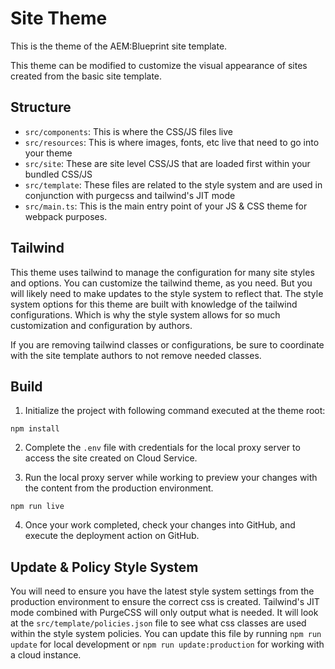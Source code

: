 # Site Theme

This is the theme of the AEM:Blueprint site template. 

This theme can be modified to customize the visual appearance of sites created from the basic site template.

## Structure

* `src/components`: This is where the CSS/JS files live
* `src/resources`: This is where images, fonts, etc live that need to go into your theme
* `src/site`: These are site level CSS/JS that are loaded first within your bundled CSS/JS
* `src/template`: These files are related to the style system and are used in conjunction with purgecss and tailwind's JIT mode
* `src/main.ts`: This is the main entry point of your JS & CSS theme for webpack purposes.

## Tailwind
This theme uses tailwind to manage the configuration for many site styles and options. You can customize the tailwind theme, as you need. But you will likely need to make updates to the style system to reflect that.
The style system options for this theme are built with knowledge of the tailwind configurations. Which is why the style system allows for so much customization and configuration by authors.

If you are removing tailwind classes or configurations, be sure to coordinate with the site template authors to not remove needed classes.

## Build

1. Initialize the project with following command executed at the theme root:

```
npm install
```

2. Complete the `.env` file with credentials for the local proxy server to access the site created on Cloud Service. 

3. Run the local proxy server while working to preview your changes with the content from the production environment.

```
npm run live
```

4. Once your work completed, check your changes into GitHub, and execute the deployment action on GitHub.

## Update & Policy Style System
You will need to ensure you have the latest style system settings from the production environment to ensure the correct css is created. 
Tailwind's JIT mode combined with PurgeCSS will only output what is needed. It will look at the `src/template/policies.json` file to see what css classes are used within the style system policies.
You can update this file by running `npm run update` for local development or `npm run update:production` for working with a cloud instance.